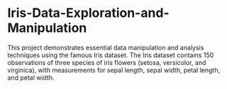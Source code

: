 # Iris-Data-Exploration-and-Manipulation
This project demonstrates essential data manipulation and analysis techniques using the famous Iris dataset. The Iris dataset contains 150 observations of three species of iris flowers (setosa, versicolor, and virginica), with measurements for sepal length, sepal width, petal length, and petal width.
